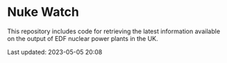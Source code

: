 # Nuke Watch

This repository includes code for retrieving the latest information available on the output of EDF nuclear power plants in the UK.

Last updated: 2023-05-05 20:08